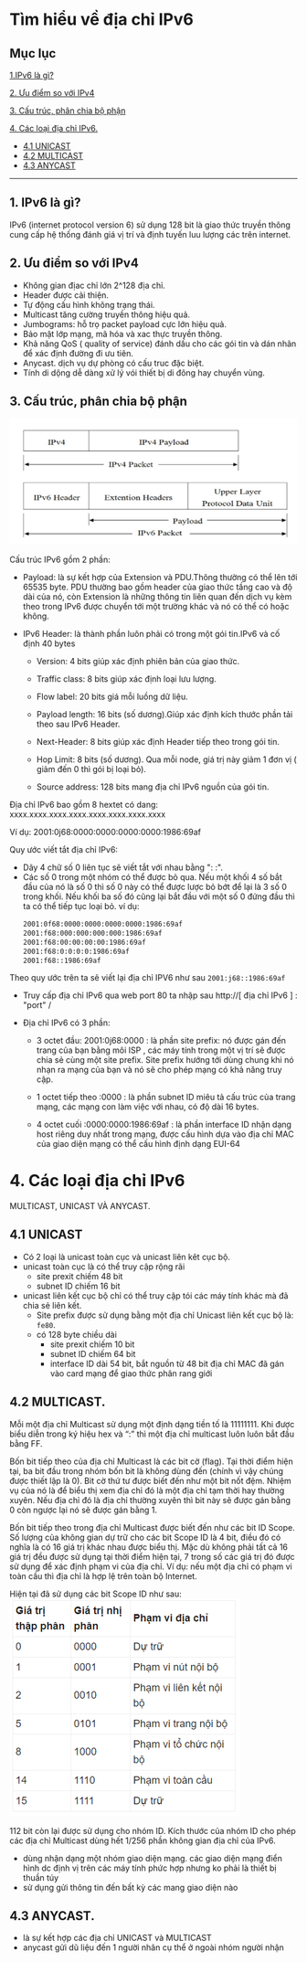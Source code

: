 # Tìm hiểu về địa chỉ IPv6

## Mục lục
[1.IPv6 là gì?](#1)

[2. Ưu điểm so với IPv4](#2)

[3. Cấu trúc, phân chia bộ phận](#3)

[4. Các loại địa chỉ IPv6.](#4)
- [4.1 UNICAST](#4.1)
- [4.2 MULTICAST](#4.2)
- [4.3 ANYCAST](#4.3)

---

<a name="1"> </a>
## 1. IPv6 là gì?
IPv6 (internet protocol version 6) sử dụng 128 bit  là giao thức truyền thông cung cấp hệ thống đánh giá vị trí và định tuyến luu lượng các trên internet.

<a name="2"> </a>
## 2. Ưu điểm so với IPv4
- Không gian địac chỉ lớn 2^128 địa chỉ.
- Header được cải  thiện.
- Tự động cấu hình không trạng thái.
- Multicast tăng cường truyền thông hiệu quả.
- Jumbograms: hỗ trọ packet payload cực lớn hiệu quả.
- Bảo mật lớp mạng, mã hóa và xac thực truyền thông.
- Khả năng QoS ( quality of service) đánh dấu cho các gói tin và dán nhãn để xác định đường đi ưu tiên.
- Anycast. dịch vụ dự phòng có cấu truc đặc biệt.
- Tính di dộng dễ dàng xử lý vói thiết bị di đông hay chuyển vùng.


<a name="3"> </a>
## 3. Cấu trúc, phân chia bộ phận
![](../tcpimg/ipv6.png)

Cấu trúc IPv6 gồm 2 phần:

- Payload: là sự kết hợp của Extension và PDU.Thông thường có thể lên tới 65535 byte. PDU thường bao gồm header của giao thức tầng cao và độ dài của nó, còn Extension là những thông tin liên quan đến dịch vụ kèm theo trong IPv6 được chuyển tới một trường khác và nó có thể có hoặc không.

- IPv6 Header: là thành phần luôn phải có trong một gói tin.IPv6 và cố định 40 bytes

    - Version: 4 bits giúp xác định phiên bản của giao thức.

    - Traffic class: 8 bits giúp xác định loại lưu lượng.

    - Flow label: 20 bits giá mỗi luồng dữ liệu.

    - Payload length: 16 bits (số dương).Giúp xác định kích thước phần tải theo sau IPv6 Header.

    - Next-Header: 8 bits giúp xác định Header tiếp theo trong gói  tin.

    - Hop Limit: 8 bits (số dương). Qua mỗi node, giá trị này giảm 1 đơn vị ( giảm đến 0 thì gói bị loại bỏ).

    - Source address: 128 bits mang địa chỉ IPv6 nguồn của gói tin.


Địa chỉ IPv6 bao gồm 8 hextet có dang: xxxx.xxxx.xxxx.xxxx.xxxx.xxxx.xxxx.xxxx

Ví dụ: 2001:0j68:0000:0000:0000:0000:1986:69af

Quy ước viết tắt địa chỉ IPv6:
- Dãy 4 chữ số 0 liên tục sẽ viết tắt với nhau bằng ": :".
- Các số 0 trong một nhóm có thể được bỏ qua. Nếu một khối 4 số bắt đầu của nó là số 0 thì số 0 này có thể được lược bỏ bớt để lại là 3 số 0 trong khối. Nếu khối ba số đó cũng lại bắt đầu với một số 0 đứng đầu thì ta có thể tiếp tục loại bỏ.
ví dụ:
    ```
    2001:0f68:0000:0000:0000:0000:1986:69af
    2001:f68:000:000:000:000:1986:69af
    2001:f68:00:00:00:00:1986:69af
    2001:f68:0:0:0:0:1986:69af
    2001:f68::1986:69af
    ```

Theo quy ước trên ta sẽ viết lại địa chỉ IPV6 như sau
`2001:j68::1986:69af`

- Truy cấp địa chỉ IPv6 qua web port 80 ta nhập sau 
http://[ địa chỉ IPv6 ] :  "port" /

- Địa chỉ IPv6 có 3 phần:
    - 3 octet đầu: 2001:0j68:0000 : là phần site prefix:  nó được gán đến trang của bạn bằng môi ISP , các máy tính trong một vị trí sẽ được chia sẻ cùng một site  prefix. Site prefix hướng tới dùng chung khi nó nhạn ra mạng của bạn và nó sẽ cho phép mạng có khả năng truy cập.

    - 1 octet tiếp theo :0000 : là phần subnet ID miêu tả cấu trúc của trang mạng, các mạng con làm việc với nhau, có độ dài 16 bytes.

    - 4 octet cuối :0000:0000:1986:69af : là phần interface ID nhận dạng  host riêng duy nhất trong mạng, được cấu hình dựa vào địa chỉ MAC của giao diện mạng  có thể cấu hình định dạng EUI-64


<a name="4"> </a>
# 4. Các loại địa chỉ IPv6
MULTICAST, UNICAST VÀ ANYCAST.

## 4.1 UNICAST
- Có 2 loại là unicast toàn cục và unicast liên kêt cục bộ.
- unicast toàn cục là có thể truy cập rộng rãi 
    - site prexit chiếm 48 bit
    - subnet ID chiếm 16 bit
- unicast liên kết cục bộ chỉ có thể truy cập tói các máy tính khác mà đã chia sẻ liên kết.
    - Site prefix được sử dụng bằng một địa chỉ Unicast liên kết cục bộ là: `fe80`.
    - có 128 byte chiều dài
        - site prexit chiếm 10 bit       
        - subnet ID chiếm 64 bit
        - interface  ID dài 54 bit, bắt nguồn từ 48 bit địa chỉ MAC đã gán vào card mạng để giao thức phân rang giới

## 4.2 MULTICAST.
Mỗi một địa chỉ Multicast sử dụng một định dạng tiền tố là 11111111. Khi được biểu diễn trong ký hiệu hex và “:” thì một địa chỉ multicast luôn luôn bắt đầu bằng FF.

Bốn bit tiếp theo của địa chỉ Multicast là các bit cờ (flag). Tại thời điểm hiện tại, ba bit đầu trong nhóm bốn bit là không dùng đến (chính vì vậy chúng được thiết lập là 0). Bit cờ thứ tư được biết đến như một bit nốt đệm. Nhiệm vụ của nó là để biểu thị xem địa chỉ đó là một địa chỉ tạm thời hay thường xuyên. Nếu địa chỉ đó là địa chỉ thường xuyên thì bit này sẽ được gán bằng 0 còn ngược lại nó sẽ được gán bằng 1.

Bốn bit tiếp theo trong địa chỉ Multicast được biết đến như các bit ID Scope. Số lượng của không gian dự trữ cho các bit Scope ID là 4 bit, điều đó có nghĩa là có 16 giá trị khác nhau được biểu thị. Mặc dù không phải tất cả 16 giá trị đều được sử dụng tại thời điểm hiện tại, 7 trong số các giá trị đó được sử dụng để xác định phạm vi của địa chỉ. Ví dụ: nếu một địa chỉ có phạm vi toàn cầu thì địa chỉ là hợp lệ trên toàn bộ Internet. 

Hiện tại đã sử dụng các bit Scope ID như sau:
![](../tcpimg/multi.png)

112 bit còn lại được sử dụng cho nhóm ID. Kích thước của nhóm ID cho phép các địa chỉ Multicast dùng hết 1/256 phần không gian địa chỉ của IPv6. 
- dùng nhận dạng một nhóm giao diện mạng. các giao diện mạng điển hình dc định vị trên các máy tính phức hợp nhưng ko phải là thiết bị thuần túy
- sử dụng gửi thông tin đến bất kỳ các mang giao diện nào

## 4.3 ANYCAST.
- là sự kết hợp các địa chỉ UNICAST và MULTICAST
- anycast gửi dũ liệu đến 1 người nhân cụ thể ở ngoài  nhóm người nhận
